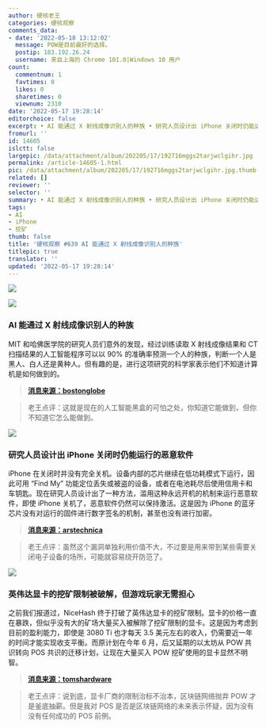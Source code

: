```yaml
---
author: 硬核老王
categories: 硬核观察
comments_data:
- date: '2022-05-18 13:12:02'
  message: POW是目前最好的选择。
  postip: 183.192.26.24
  username: 来自上海的 Chrome 101.0|Windows 10 用户
count:
  commentnum: 1
  favtimes: 0
  likes: 0
  sharetimes: 0
  viewnum: 2310
date: '2022-05-17 19:28:14'
editorchoice: false
excerpt: • AI 能通过 X 射线成像识别人的种族 • 研究人员设计出 iPhone 关闭时仍能运行的恶意软件 • 英伟达显卡的挖矿限制被破解，但游戏玩家无需担心
fromurl: ''
id: 14605
islctt: false
largepic: /data/attachment/album/202205/17/192716mggs2tarjwclgihr.jpg
permalink: /article-14605-1.html
pic: /data/attachment/album/202205/17/192716mggs2tarjwclgihr.jpg.thumb.jpg
related: []
reviewer: ''
selector: ''
summary: • AI 能通过 X 射线成像识别人的种族 • 研究人员设计出 iPhone 关闭时仍能运行的恶意软件 • 英伟达显卡的挖矿限制被破解，但游戏玩家无需担心
tags:
- AI
- iPhone
- 挖矿
thumb: false
title: '硬核观察 #639 AI 能通过 X 射线成像识别人的种族'
titlepic: true
translator: ''
updated: '2022-05-17 19:28:14'
---
```


![](/data/attachment/album/202205/17/192716mggs2tarjwclgihr.jpg)


![](/data/attachment/album/202205/17/192728dyt6lb3bgogsa9ja.jpg)


### AI 能通过 X 射线成像识别人的种族


MIT 和哈佛医学院的研究人员们意外的发现，经过训练读取 X 射线成像结果和 CT 扫描结果的人工智能程序可以以 90% 的准确率预测一个人的种族，判断一个人是黑人、白人还是黄种人。但有趣的是，进行这项研究的科学家表示他们不知道计算机是如何做到的。



> 
> **[消息来源：bostonglobe](https://www.bostonglobe.com/2022/05/13/business/mit-harvard-scientists-find-ai-can-recognize-race-x-rays-nobody-knows-how/)**
> 
> 
> 



> 
> 老王点评：这就是现在的人工智能黑盒的可怕之处，你知道它能做到，但你不知道它怎么能做到。
> 
> 
> 


![](/data/attachment/album/202205/17/192741bzytja888rerf8j5.jpg)


### 研究人员设计出 iPhone 关闭时仍能运行的恶意软件


iPhone 在关闭时并没有完全关机。设备内部的芯片继续在低功耗模式下运行，因此可用 “Find My” 功能定位丢失或被盗的设备，或者在电池耗尽后使用信用卡和车钥匙。现在研究人员设计出了一种方法，滥用这种永远开机的机制来运行恶意软件，即使 iPhone 关机了，恶意软件仍然可以保持激活。这是因为 iPhone 的蓝牙芯片没有对运行的固件进行数字签名的机制，甚至也没有进行加密。



> 
> **[消息来源：arstechnica](https://arstechnica.com/information-technology/2022/05/researchers-devise-iphone-malware-that-runs-even-when-device-is-turned-off/)**
> 
> 
> 



> 
> 老王点评：虽然这个漏洞单独利用价值不大，不过要是用来带到某些需要关闭电子设备的场所，可能就容易绕开防范了。
> 
> 
> 


![](/data/attachment/album/202205/17/192755f0ocjbc083ybyv04.jpg)


### 英伟达显卡的挖矿限制被破解，但游戏玩家无需担心


之前我们报道过，NiceHash 终于打破了英伟达显卡的挖矿限制。显卡的价格一直在暴跌，但似乎没有大的矿场大量买入被解除了挖矿限制的显卡。这是因为考虑到目前的盈利能力，即使是 3080 Ti 也才每天 3.5 美元左右的收入，仍需要近一年的时间才能实现收支平衡。而原计划在今年 6 月，后又延期的以太坊从 POW 共识转向 POS 共识的迁移计划，让现在大量买入 POW 挖矿使用的显卡显然不明智。



> 
> **[消息来源：tomshardware](https://www.tomshardware.com/news/nicehash-quickminer-bypasses-nvidia-lhr-limiter)**
> 
> 
> 



> 
> 老王点评：说到底，显卡厂商的限制治标不治本，区块链网络抛弃 POW 才是釜底抽薪。但是我对 POS 是否是区块链网络的未来表示怀疑，因为没有没有任何成功的 POS 前例。
> 
> 
>
